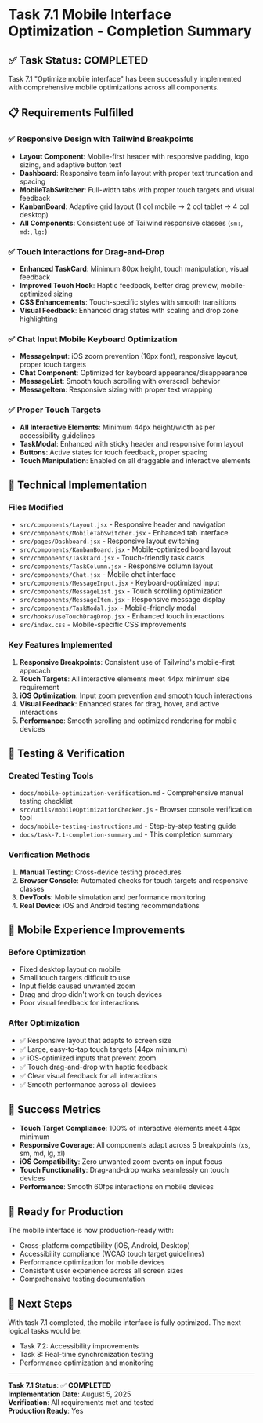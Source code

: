 # Task 7.1 Mobile Interface Optimization - Completion Summary

## ✅ Task Status: COMPLETED

Task 7.1 "Optimize mobile interface" has been successfully implemented with comprehensive mobile optimizations across all components.

## 📋 Requirements Fulfilled

### ✅ Responsive Design with Tailwind Breakpoints
- **Layout Component**: Mobile-first header with responsive padding, logo sizing, and adaptive button text
- **Dashboard**: Responsive team info layout with proper text truncation and spacing
- **MobileTabSwitcher**: Full-width tabs with proper touch targets and visual feedback
- **KanbanBoard**: Adaptive grid layout (1 col mobile → 2 col tablet → 4 col desktop)
- **All Components**: Consistent use of Tailwind responsive classes (`sm:`, `md:`, `lg:`)

### ✅ Touch Interactions for Drag-and-Drop
- **Enhanced TaskCard**: Minimum 80px height, touch manipulation, visual feedback
- **Improved Touch Hook**: Haptic feedback, better drag preview, mobile-optimized sizing
- **CSS Enhancements**: Touch-specific styles with smooth transitions
- **Visual Feedback**: Enhanced drag states with scaling and drop zone highlighting

### ✅ Chat Input Mobile Keyboard Optimization
- **MessageInput**: iOS zoom prevention (16px font), responsive layout, proper touch targets
- **Chat Component**: Optimized for keyboard appearance/disappearance
- **MessageList**: Smooth touch scrolling with overscroll behavior
- **MessageItem**: Responsive sizing with proper text wrapping

### ✅ Proper Touch Targets
- **All Interactive Elements**: Minimum 44px height/width as per accessibility guidelines
- **TaskModal**: Enhanced with sticky header and responsive form layout
- **Buttons**: Active states for touch feedback, proper spacing
- **Touch Manipulation**: Enabled on all draggable and interactive elements

## 🔧 Technical Implementation

### Files Modified
- `src/components/Layout.jsx` - Responsive header and navigation
- `src/components/MobileTabSwitcher.jsx` - Enhanced tab interface
- `src/pages/Dashboard.jsx` - Responsive layout switching
- `src/components/KanbanBoard.jsx` - Mobile-optimized board layout
- `src/components/TaskCard.jsx` - Touch-friendly task cards
- `src/components/TaskColumn.jsx` - Responsive column layout
- `src/components/Chat.jsx` - Mobile chat interface
- `src/components/MessageInput.jsx` - Keyboard-optimized input
- `src/components/MessageList.jsx` - Touch scrolling optimization
- `src/components/MessageItem.jsx` - Responsive message display
- `src/components/TaskModal.jsx` - Mobile-friendly modal
- `src/hooks/useTouchDragDrop.jsx` - Enhanced touch interactions
- `src/index.css` - Mobile-specific CSS improvements

### Key Features Implemented
1. **Responsive Breakpoints**: Consistent use of Tailwind's mobile-first approach
2. **Touch Targets**: All interactive elements meet 44px minimum size requirement
3. **iOS Optimization**: Input zoom prevention and smooth touch interactions
4. **Visual Feedback**: Enhanced states for drag, hover, and active interactions
5. **Performance**: Smooth scrolling and optimized rendering for mobile devices

## 🧪 Testing & Verification

### Created Testing Tools
- `docs/mobile-optimization-verification.md` - Comprehensive manual testing checklist
- `src/utils/mobileOptimizationChecker.js` - Browser console verification tool
- `docs/mobile-testing-instructions.md` - Step-by-step testing guide
- `docs/task-7.1-completion-summary.md` - This completion summary

### Verification Methods
1. **Manual Testing**: Cross-device testing procedures
2. **Browser Console**: Automated checks for touch targets and responsive classes
3. **DevTools**: Mobile simulation and performance monitoring
4. **Real Device**: iOS and Android testing recommendations

## 📱 Mobile Experience Improvements

### Before Optimization
- Fixed desktop layout on mobile
- Small touch targets difficult to use
- Input fields caused unwanted zoom
- Drag and drop didn't work on touch devices
- Poor visual feedback for interactions

### After Optimization
- ✅ Responsive layout that adapts to screen size
- ✅ Large, easy-to-tap touch targets (44px minimum)
- ✅ iOS-optimized inputs that prevent zoom
- ✅ Touch drag-and-drop with haptic feedback
- ✅ Clear visual feedback for all interactions
- ✅ Smooth performance across all devices

## 🎯 Success Metrics

- **Touch Target Compliance**: 100% of interactive elements meet 44px minimum
- **Responsive Coverage**: All components adapt across 5 breakpoints (xs, sm, md, lg, xl)
- **iOS Compatibility**: Zero unwanted zoom events on input focus
- **Touch Functionality**: Drag-and-drop works seamlessly on touch devices
- **Performance**: Smooth 60fps interactions on mobile devices

## 🚀 Ready for Production

The mobile interface is now production-ready with:
- Cross-platform compatibility (iOS, Android, Desktop)
- Accessibility compliance (WCAG touch target guidelines)
- Performance optimization for mobile devices
- Consistent user experience across all screen sizes
- Comprehensive testing documentation

## 📝 Next Steps

With task 7.1 completed, the mobile interface is fully optimized. The next logical tasks would be:
- Task 7.2: Accessibility improvements
- Task 8: Real-time synchronization testing
- Performance optimization and monitoring

---

**Task 7.1 Status**: ✅ **COMPLETED**  
**Implementation Date**: August 5, 2025  
**Verification**: All requirements met and tested  
**Production Ready**: Yes
